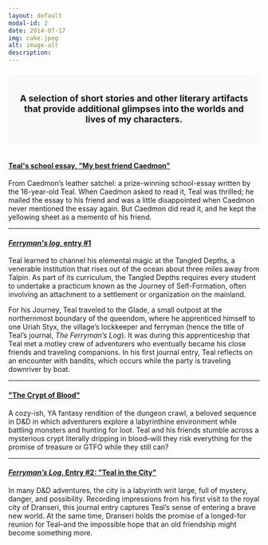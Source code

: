 ```yaml
---
layout: default
modal-id: 2
date: 2014-07-17
img: cake.jpeg
alt: image-alt
description:
---
```


<div style="border: 2px solid #{{ site.color.primary }}; padding: 20px; margin-top: 20px; background-color: #f9f9f9; text-align: center;">
    <p style="font-weight: bold; font-size: 1.25em;">
    A selection of short stories and other literary artifacts that provide additional glimpses into the worlds and lives of my characters.
    </p>
</div>

<br>
<h4>
<a href="/bonus/essay.html" target="_blank">Teal's school essay, "My best friend Caedmon"</a>
</h4>
From Caedmon’s leather satchel: a prize-winning school-essay written by the 16-year-old Teal. When Caedmon asked to read it, Teal was thrilled; he mailed the essay to his friend and was a little disappointed when Caedmon never mentioned the essay again. But Caedmon did read it, and he kept the yellowing sheet as a memento of his friend.<br>

<hr style="border: 1.5px solid #{{ site.color.primary }};">

<h4>
<a href="/bonus/journal_entry1.html" target="_blank"><em>Ferryman's log</em>, entry #1 </a>
</h4>
Teal learned to channel his elemental magic at the Tangled Depths, a venerable institution that rises out of the ocean about three miles away from Talpin. As part of its curriculum, the Tangled Depths requires every student to undertake a practicum known as the Journey of Self-Formation, often involving an attachment to a settlement or organization on the mainland. 

For his Journey, Teal traveled to the Glade, a small outpost at the northernmost boundary of the queendom, where he apprenticed himself to one Uriah Styx, the village’s lockkeeper and ferryman (hence the title of Teal’s journal, <em>The Ferryman’s Log</em>). It was during this apprenticeship that Teal met a motley crew of adventurers who eventually became his close friends and traveling companions. In his first journal entry, Teal reflects on an encounter with bandits, which occurs while the party is traveling downriver by boat.

<hr style="border: 1.5px solid #{{ site.color.primary }};">
<h4>
<a href="/bonus/crypt_of_blood.pdf" target="_blank">"The Crypt of Blood"</a>
</h4>

A cozy-ish, YA fantasy rendition of the dungeon crawl, a beloved sequence in D&D in which adventurers explore a labyrinthine environment while battling monsters and hunting for loot. Teal and his friends stumble across a mysterious crypt literally dripping in blood&ndash;will they risk everything for the promise of treasure or GTFO while they still can?

<hr style="border: 1.5px solid #{{ site.color.primary }};">
<h4>
<a href="https://medium.com/@paullyeoh/teal-in-the-city-3e95aa532538" target="_blank"><em>Ferryman’s Log</em>, Entry #2: "Teal in the City"</a>
</h4>

In many D&D adventures, the city is a labyrinth writ large, full of mystery, danger, and possibility. Recording impressions from his first visit to the royal city of Dranseri, this journal entry captures Teal’s sense of entering a brave new world. At the same time, Dranseri holds the promise of a longed-for reunion for Teal&ndash;and the impossible hope that an old friendship might become something more.


